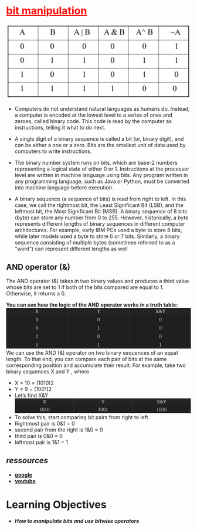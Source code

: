 # <span style="color:red"><ins>bit manipulation</ins></span>
![img.png](images/img.png)
 * Computers do not understand natural languages as humans do. Instead, a computer is encoded at the lowest level to a series of ones and zeroes, called binary code. This code is read by the computer as instructions, telling it what to do next.

 * A single digit of a binary sequence is called a bit (or, binary digit), and can be either a one or a zero. Bits are the smallest unit of data used by computers to write instructions.

 * The binary number system runs on bits, which are base-2 numbers representing a logical state of either 0 or 1. 
Instructions at the processor level are written in machine language using bits. Any program written in any programming language, 
such as Java or Python, must be converted into machine language before execution.
 * A binary sequence (a sequence of bits) is read from right to left. In this case, we call the rightmost bit, 
the Least Significant Bit (LSB), and the leftmost bit, the Most Significant Bit (MSB).
A binary sequence of 8 bits (byte) can store any number from 0 to 255. However, historically, 
a byte represents different lengths of binary sequences in different computer architectures. For example, 
early IBM PCs used a byte to store 8 bits, while later models used a byte to store 6 or 7 bits. 
Similarly, a binary sequence consisting of multiple bytes (sometimes referred to as a “word”) can represent different lengths as well
## AND operator (&)
The AND operator (&) takes in two binary values and produces a third value whose bits are set to 1 if both of the bits compared are equal to 1. Otherwise, it returns a 0.

 **You can see how the logic of the AND operator works in a truth table:**
 ![img_1.png](images/img_1.png)
 We can use the AND (&) operator on two binary sequences of an equal length. To that end, you can compare each pair of bits at the same corresponding position and accumulate their result.
 For example, take two binary sequences
 X and Y , where 
 * X = 10 = (1010)2
 * Y = 9 = (1001)2
 * 
   Let’s find X&Y
![img_2.png](images/img_2.png)
 * To solve this, start comparing bit pairs from right to left.
 * Rightmost pair is 0&1 = 0
 * second pair from the right is 1&0 = 0
 * third pair is 0&0 = 0
 * leftmost pair is 1&1 = 1
## **_ressources_**
   * **[google](https://www.educative.io/blog/bit-manipulation-algorithms)**
   * **[youtube](https://www.youtube.com/watch?v=jlQmeyce65Q)**
# Learning Objectives
* **_How to manipulate bits and use bitwise operators_**
   